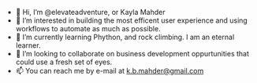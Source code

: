 - 👋 Hi, I’m @elevateadventure, or Kayla Mahder
- 👀 I’m interested in building the most efficent user experience and using workflows to automate as much as possible.
- 🌱 I’m currently learning Phython, and rock climbing. I am an eternal learner.
- 💞️ I’m looking to collaborate on business development oppurtunities that could use a fresh set of eyes.
- 📫 You can reach me by e-mail at k.b.mahder@gmail.com

<!---
elevateadventure/elevateadventure is a ✨ special ✨ repository because its `README.md` (this file) appears on your GitHub profile.
You can click the Preview link to take a look at your changes.
--->
